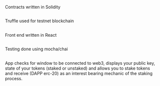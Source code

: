 Contracts written in Solidity
##
Truffle used for testnet blockchain
##
Front end written in React
##
Testing done using mocha/chai
##

App checks for window to be connected to web3, displays your public key, state of your tokens (staked or unstaked) and allows you to stake tokens and receive (DAPP erc-20) as an interest bearing mechanic of the staking process.
